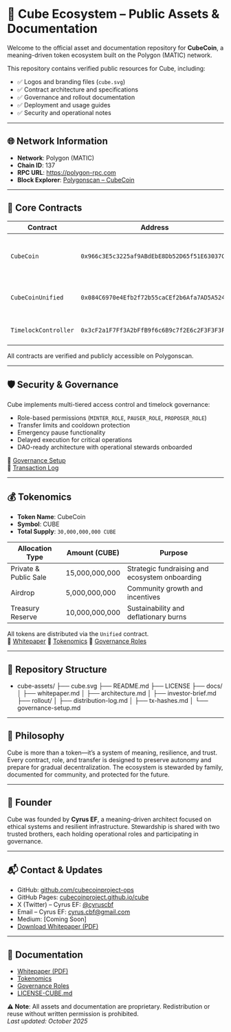 # 🧱 Cube Ecosystem – Public Assets & Documentation

Welcome to the official asset and documentation repository for **CubeCoin**, a meaning-driven token ecosystem built on the Polygon (MATIC) network.

This repository contains verified public resources for Cube, including:

- ✅ Logos and branding files (`cube.svg`)
- ✅ Contract architecture and specifications
- ✅ Governance and rollout documentation
- ✅ Deployment and usage guides
- ✅ Security and operational notes

---

## 🌐 Network Information

- **Network**: Polygon (MATIC)  
- **Chain ID**: 137  
- **RPC URL**: https://polygon-rpc.com  
- **Block Explorer**: [Polygonscan – CubeCoin](https://polygonscan.com/address/0x966c3E5c3225af9ABdEbE8Db52D65f51E63037C6)

---

## 📜 Core Contracts

| Contract             | Address                                      | Purpose                                           |
|----------------------|----------------------------------------------|---------------------------------------------------|
| `CubeCoin`           | `0x966c3E5c3225af9ABdEbE8Db52D65f51E63037C6` | ERC20 token with mint/burn, cooldown, and pause  |
| `CubeCoinUnified`    | `0x084C6970e4Efb2f72b55caCEf2b6Afa7AD5A524C` | Distribution, airdrop, and supply management     |
| `TimelockController` | `0x3cF2a1F7Ff3A2bFfB9f6c6B9c7f2E6c2F3F3F3F3` | Governance and delayed execution                 |

All contracts are verified and publicly accessible on Polygonscan.

---

## 🛡️ Security & Governance

Cube implements multi-tiered access control and timelock governance:

- Role-based permissions (`MINTER_ROLE`, `PAUSER_ROLE`, `PROPOSER_ROLE`)  
- Transfer limits and cooldown protection  
- Emergency pause functionality  
- Delayed execution for critical operations  
- DAO-ready architecture with operational stewards onboarded

📄 [Governance Setup](https://github.com/cubecoinproject-ops/cube-assets/blob/main/rollout/governance-setup.md)  
📄 [Transaction Log](https://github.com/cubecoinproject-ops/cube-assets/blob/main/rollout/tx-hashes.md)

---

## 💰 Tokenomics

- **Token Name**: CubeCoin  
- **Symbol**: CUBE  
- **Total Supply**: `30,000,000,000 CUBE`  

| Allocation Type        | Amount (CUBE)       | Purpose                                           |
|------------------------|---------------------|---------------------------------------------------|
| Private & Public Sale  | 15,000,000,000       | Strategic fundraising and ecosystem onboarding    |
| Airdrop                | 5,000,000,000        | Community growth and incentives                   |
| Treasury Reserve       | 10,000,000,000       | Sustainability and deflationary burns             |

All tokens are distributed via the `Unified` contract.  
📄 [Whitepaper](https://github.com/cubecoinproject-ops/cube-assets/blob/main/docs/whitepaper.md)
📄 [Tokenomics](https://github.com/cubecoinproject-ops/cube-assets/blob/main/docs/tokenomics.md)
📄 [Governance Roles](https://github.com/cubecoinproject-ops/cube-assets/blob/main/docs/roles.md)


---

## 📁 Repository Structure
-  cube-assets/
├── cube.svg
├── README.md
├── LICENSE
├── docs/
│   ├── whitepaper.md
│   ├── architecture.md
│   ├── investor-brief.md
├── rollout/
│   ├── distribution-log.md
│   ├── tx-hashes.md
│   └── governance-setup.md


---

## 🧠 Philosophy

Cube is more than a token—it’s a system of meaning, resilience, and trust. Every contract, role, and transfer is designed to preserve autonomy and prepare for gradual decentralization. The ecosystem is stewarded by family, documented for community, and protected for the future.

---

## 👤 Founder

Cube was founded by **Cyrus EF**, a meaning-driven architect focused on ethical systems and resilient infrastructure. Stewardship is shared with two trusted brothers, each holding operational roles and participating in governance.

---

## 📬 Contact & Updates

- GitHub: [github.com/cubecoinproject-ops](https://github.com/cubecoinproject-ops)  
- GitHub Pages: [cubecoinproject.github.io/cube](https://cubecoinproject.github.io/cube/)  
- X (Twitter) – Cyrus EF: [@cyruscbf](https://x.com/cyruscbf)  
- Email – Cyrus EF: [cyrus.cbf@gmail.com](mailto:cyrus.cbf@gmail.com)  
- Medium: [Coming Soon]
- [Download Whitepaper (PDF)](docs/whitepaper.pdf)

---
## 📘 Documentation

- [Whitepaper (PDF)](docs/whitepaper.pdf)  
- [Tokenomics](docs/tokenomics.md)  
- [Governance Roles](docs/roles.md)  
- [LICENSE-CUBE.md](LICENSE-CUBE.md)

**⚠️ Note**: All assets and documentation are proprietary. Redistribution or reuse without written permission is prohibited.  
_Last updated: October 2025_


